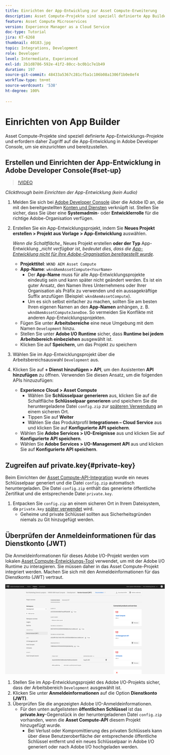 ```yaml
---
title: Einrichten der App-Entwicklung zur Asset Compute-Erweiterung
description: Asset Compute-Projekte sind speziell definierte App Builder-Projekte und erfordern daher Zugriff auf App Builder in Adobe Developer Console, um sie einzurichten und bereitzustellen.
feature: Asset Compute Microservices
version: Experience Manager as a Cloud Service
doc-type: Tutorial
jira: KT-6268
thumbnail: 40183.jpg
topic: Integrations, Development
role: Developer
level: Intermediate, Experienced
exl-id: 2b1d8786-592e-41f2-80cc-bc0b1c7e1b49
duration: 197
source-git-commit: 48433a5367c281cf5a1c106b08a1306f1b0e8ef4
workflow-type: tm+mt
source-wordcount: '538'
ht-degree: 100%

---
```


# Einrichten von App Builder

Asset Compute-Projekte sind speziell definierte App-Entwicklungs-Projekte und erfordern daher Zugriff auf die App-Entwicklung in Adobe Developer Console, um sie einzurichten und bereitzustellen.

## Erstellen und Einrichten der App-Entwicklung in Adobe Developer Console{#set-up}

>[!VIDEO](https://video.tv.adobe.com/v/40183?quality=12&learn=on)

_Clickthrough beim Einrichten der App-Entwicklung (kein Audio)_

1. Melden Sie sich bei [Adobe Developer Console](https://console.adobe.io) über die Adobe ID an, die mit den bereitgestellten [Konten und Diensten](./accounts-and-services.md) verknüpft ist. Stellen Sie sicher, dass Sie über eine __Systemadmin__- oder __Entwicklerrolle__ für die richtige Adobe-Organisation verfügen.
1. Erstellen Sie ein App-Entwicklungsprojekt, indem Sie __Neues Projekt erstellen > Projekt aus Vorlage > App-Entwicklung__ auswählen.

   _Wenn die Schaltfläche__ Neues Projekt erstellen __oder der Typ__ App-Entwicklung __nicht verfügbar ist, bedeutet dies, dass die [App-Entwicklung nicht für Ihre Adobe-Organisation bereitgestellt wurde](#request-adobe-project-app-builder)._

   + __Projekttitel__: `WKND AEM Asset Compute`
   + __App-Name__: `wkndAemAssetCompute<YourName>`
      + Der __App-Name__ muss für alle App-Entwicklungsprojekte eindeutig sein und kann später nicht geändert werden. Es ist ein guter Ansatz, den Namen Ihres Unternehmens oder Ihrer Organisation als Präfix zu verwenden und ein aussagekräftige Suffix anzufügen (Beispiel: `wkndAemAssetCompute`).
      + Um es sich selbst einfacher zu machen, sollten Sie am besten Ihren eigenen Namen an den __App-Namen__ anhängen, z. B. `wkndAemAssetComputeJaneDoe`. So vermeiden Sie Konflikte mit anderen App-Entwicklungsprojekten.
   + Fügen Sie unter __Arbeitsbereiche__ eine neue Umgebung mit dem Namen `Development` hinzu.
   + Stellen Sie unter __Adobe I/O Runtime__ sicher, dass __Runtime bei jedem Arbeitsbereich einbeziehen__ ausgewählt ist.
   + Klicken Sie auf __Speichern__, um das Projekt zu speichern
1. Wählen Sie im App-Entwicklungsprojekt über die Arbeitsbereichsauswahl `Development` aus.
1. Klicken Sie auf __+ Dienst hinzufügen > API__, um den Assistenten __API hinzufügen__ zu öffnen. Verwenden Sie diesen Ansatz, um die folgenden APIs hinzuzufügen:

   + __Experience Cloud > Asset Compute__
      + Wählen Sie __Schlüsselpaar generieren__ aus, klicken Sie auf die Schaltfläche __Schlüsselpaar generieren__ und speichern Sie die heruntergeladene Datei `config.zip` zur [späteren Verwendung](#private-key) an einem sicheren Ort.
      + Tippen Sie auf __Weiter__
      + Wählen Sie das Produktprofil __Integrationen – Cloud Service__ aus und klicken Sie auf __Konfigurierte API speichern__.
   + Wählen Sie __Adobe Services > I/O-Ereignisse__ aus und klicken Sie auf __Konfigurierte API speichern__.
   + Wählen Sie __Adobe Services > I/O-Management API__ aus und klicken Sie auf __Konfigurierte API speichern__.

## Zugreifen auf private.key{#private-key}

Beim Einrichten der [Asset Compute-API-Integration](#set-up) wurde ein neues Schlüsselpaar generiert und die Datei `config.zip` automatisch heruntergeladen. Die Datei `config.zip` enthält das generierte öffentliche Zertifikat und die entsprechende Datei `private.key`.

1. Entpacken Sie `config.zip` an einem sicheren Ort in Ihrem Dateisystem, da `private.key` [später verwendet](../develop/environment-variables.md) wird.
   + Geheime und private Schlüssel sollten aus Sicherheitsgründen niemals zu Git hinzugefügt werden.

## Überprüfen der Anmeldeinformationen für das Dienstkonto (JWT)

Die Anmeldeinformationen für dieses Adobe I/O-Projekt werden vom lokalen [Asset Compute-Entwicklungs-Tool](../develop/development-tool.md) verwendet, um mit der Adobe I/O Runtime zu interagieren. Sie müssen daher in das Asset Compute-Projekt integriert werden. Machen Sie sich mit den Anmeldeinformationen für das Dienstkonto (JWT) vertraut.

![Anmeldeinformationen für das Adobe Developer-Dienstkonto](./assets/app-builder/service-account.png)

1. Stellen Sie im App-Entwicklungsprojekt des Adobe I/O-Projekts sicher, dass der Arbeitsbereich `Development` ausgewählt ist.
1. Klicken Sie unter __Anmeldeinformationen__ auf die Option __Dienstkonto (JWT)__.
1. Überprüfen Sie die angezeigten Adobe I/O-Anmeldeinformationen.
   + Für den unten aufgelisteten __öffentlichen Schlüssel__ ist das __private.key__-Gegenstück in der heruntergeladenen Datei `config.zip` vorhanden, wenn die __Asset Compute-API__ diesem Projekt hinzugefügt wurde.
      + Bei Verlust oder Kompromittierung des privaten Schlüssels kann über diese Benutzeroberfläche der entsprechende öffentliche Schlüssel entfernt und ein neues Schlüsselpaar in Adobe I/O generiert oder nach Adobe I/O hochgeladen werden.
